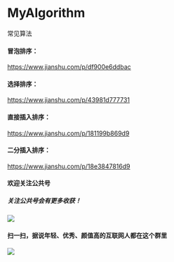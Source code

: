 # MyAlgorithm
常见算法
#### 冒泡排序：
https://www.jianshu.com/p/df900e6ddbac
#### 选择排序：
https://www.jianshu.com/p/43981d777731
#### 直接插入排序：
https://www.jianshu.com/p/181199b869d9
#### 二分插入排序：
https://www.jianshu.com/p/18e3847816d9
#### 欢迎关注公共号
##### 关注公共号会有更多收获！
![](https://upload-images.jianshu.io/upload_images/3258163-82da30438838140c.png?imageMogr2/auto-orient/strip%7CimageView2/2/w/1240)
#### 扫一扫，据说年轻、优秀、颜值高的互联网人都在这个群里
![](https://upload-images.jianshu.io/upload_images/3258163-a7132ff7effe4397.jpg?imageMogr2/auto-orient/strip%7CimageView2/2/w/1240)
